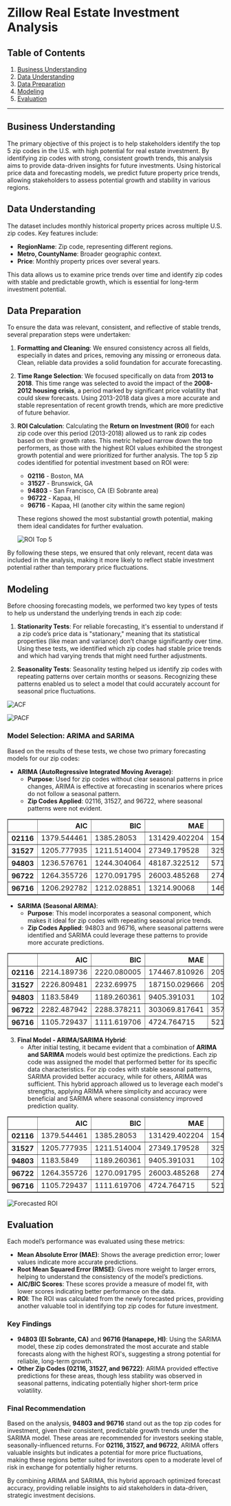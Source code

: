 # Zillow Real Estate Investment Analysis

## Table of Contents
1. [Business Understanding](#business-understanding)
2. [Data Understanding](#data-understanding)
3. [Data Preparation](#data-preparation)
4. [Modeling](#modeling)
5. [Evaluation](#evaluation)

---

## Business Understanding
The primary objective of this project is to help stakeholders identify the top 5 zip codes in the U.S. with high potential for real estate investment. By identifying zip codes with strong, consistent growth trends, this analysis aims to provide data-driven insights for future investments. Using historical price data and forecasting models, we predict future property price trends, allowing stakeholders to assess potential growth and stability in various regions.

## Data Understanding
The dataset includes monthly historical property prices across multiple U.S. zip codes. Key features include:
- **RegionName**: Zip code, representing different regions.
- **Metro, CountyName**: Broader geographic context.
- **Price**: Monthly property prices over several years.

This data allows us to examine price trends over time and identify zip codes with stable and predictable growth, which is essential for long-term investment potential.

## Data Preparation
To ensure the data was relevant, consistent, and reflective of stable trends, several preparation steps were undertaken:

1. **Formatting and Cleaning**: We ensured consistency across all fields, especially in dates and prices, removing any missing or erroneous data. Clean, reliable data provides a solid foundation for accurate forecasting.

2. **Time Range Selection**: We focused specifically on data from **2013 to 2018**. This time range was selected to avoid the impact of the **2008-2012 housing crisis**, a period marked by significant price volatility that could skew forecasts. Using 2013-2018 data gives a more accurate and stable representation of recent growth trends, which are more predictive of future behavior.

3. **ROI Calculation**: Calculating the **Return on Investment (ROI)** for each zip code over this period (2013-2018) allowed us to rank zip codes based on their growth rates. This metric helped narrow down the top performers, as those with the highest ROI values exhibited the strongest growth potential and were prioritized for further analysis. The top 5 zip codes identified for potential investment based on ROI were:

   * **02116** - Boston, MA
   * **31527** - Brunswick, GA
   * **94803** - San Francisco, CA (El Sobrante area)
   * **96722** - Kapaa, HI
   * **96716** - Kapaa, HI (another city within the same region)

   These regions showed the most substantial growth potential, making them ideal candidates for further evaluation.

   ![ROI Top 5](Images/ROI%20top%205.png)

By following these steps, we ensured that only relevant, recent data was included in the analysis, making it more likely to reflect stable investment potential rather than temporary price fluctuations.

## Modeling

Before choosing forecasting models, we performed two key types of tests to help us understand the underlying trends in each zip code:

1. **Stationarity Tests**: For reliable forecasting, it's essential to understand if a zip code’s price data is "stationary," meaning that its statistical properties (like mean and variance) don’t change significantly over time. Using these tests, we identified which zip codes had stable price trends and which had varying trends that might need further adjustments.

2. **Seasonality Tests**: Seasonality testing helped us identify zip codes with repeating patterns over certain months or seasons. Recognizing these patterns enabled us to select a model that could accurately account for seasonal price fluctuations.


  ![ACF](Images/ACF.png)

  ![PACF](Images/PACF.png)

### Model Selection: ARIMA and SARIMA
Based on the results of these tests, we chose two primary forecasting models for our zip codes:

- **ARIMA (AutoRegressive Integrated Moving Average)**:
   - **Purpose**: Used for zip codes without clear seasonal patterns in price changes, ARIMA is effective at forecasting in scenarios where prices do not follow a seasonal pattern.
   - **Zip Codes Applied**: 02116, 31527, and 96722, where seasonal patterns were not evident.
<div>
<style scoped>
    .dataframe tbody tr th:only-of-type {
        vertical-align: middle;
    }

    .dataframe tbody tr th {
        vertical-align: top;
    }

    .dataframe thead th {
        text-align: right;
    }
</style>
<table border="1" class="dataframe">
  <thead>
    <tr style="text-align: right;">
      <th></th>
      <th>AIC</th>
      <th>BIC</th>
      <th>MAE</th>
      <th>RMSE</th>
    </tr>
  </thead>
  <tbody>
    <tr>
      <th>02116</th>
      <td>1379.544461</td>
      <td>1385.28053</td>
      <td>131429.402204</td>
      <td>154045.574038</td>
    </tr>
    <tr>
      <th>31527</th>
      <td>1205.777935</td>
      <td>1211.514004</td>
      <td>27349.179528</td>
      <td>32599.626008</td>
    </tr>
    <tr>
      <th>94803</th>
      <td>1236.576761</td>
      <td>1244.304064</td>
      <td>48187.322512</td>
      <td>57127.774485</td>
    </tr>
    <tr>
      <th>96722</th>
      <td>1264.355726</td>
      <td>1270.091795</td>
      <td>26003.485268</td>
      <td>27494.607017</td>
    </tr>
    <tr>
      <th>96716</th>
      <td>1206.292782</td>
      <td>1212.028851</td>
      <td>13214.90068</td>
      <td>14606.332226</td>
    </tr>
  </tbody>
</table>
</div>

- **SARIMA (Seasonal ARIMA)**:
   - **Purpose**: This model incorporates a seasonal component, which makes it ideal for zip codes with repeating seasonal price trends.
   - **Zip Codes Applied**: 94803 and 96716, where seasonal patterns were identified and SARIMA could leverage these patterns to provide more accurate predictions.

<div>
<style scoped>
    .dataframe tbody tr th:only-of-type {
        vertical-align: middle;
    }

    .dataframe tbody tr th {
        vertical-align: top;
    }

    .dataframe thead th {
        text-align: right;
    }
</style>
<table border="1" class="dataframe">
  <thead>
    <tr style="text-align: right;">
      <th></th>
      <th>AIC</th>
      <th>BIC</th>
      <th>MAE</th>
      <th>RMSE</th>
    </tr>
  </thead>
  <tbody>
    <tr>
      <th>02116</th>
      <td>2214.189736</td>
      <td>2220.080005</td>
      <td>174467.810926</td>
      <td>205148.185504</td>
    </tr>
    <tr>
      <th>31527</th>
      <td>2226.809481</td>
      <td>2232.69975</td>
      <td>187150.029666</td>
      <td>205726.753305</td>
    </tr>
    <tr>
      <th>94803</th>
      <td>1183.5849</td>
      <td>1189.260361</td>
      <td>9405.391031</td>
      <td>10256.884473</td>
    </tr>
    <tr>
      <th>96722</th>
      <td>2282.487942</td>
      <td>2288.378211</td>
      <td>303069.817641</td>
      <td>357247.531844</td>
    </tr>
    <tr>
      <th>96716</th>
      <td>1105.729437</td>
      <td>1111.619706</td>
      <td>4724.764715</td>
      <td>5217.629845</td>
    </tr>
  </tbody>
</table>
</div>


3. **Final Model - ARIMA/SARIMA Hybrid**:
   - After initial testing, it became evident that a combination of **ARIMA and SARIMA** models would best optimize the predictions. Each zip code was assigned the model that performed better for its specific data characteristics. For zip codes with stable seasonal patterns, SARIMA provided better accuracy, while for others, ARIMA was sufficient. This hybrid approach allowed us to leverage each model's strengths, applying ARIMA where simplicity and accuracy were beneficial and SARIMA where seasonal consistency improved prediction quality.

<div>
<style scoped>
    .dataframe tbody tr th:only-of-type {
        vertical-align: middle;
    }

    .dataframe tbody tr th {
        vertical-align: top;
    }

    .dataframe thead th {
        text-align: right;
    }
</style>
<table border="1" class="dataframe">
  <thead>
    <tr style="text-align: right;">
      <th></th>
      <th>AIC</th>
      <th>BIC</th>
      <th>MAE</th>
      <th>RMSE</th>
      <th>ROI (%)</th>
    </tr>
  </thead>
  <tbody>
    <tr>
      <th>02116</th>
      <td>1379.544461</td>
      <td>1385.28053</td>
      <td>131429.402204</td>
      <td>154045.574038</td>
      <td>0.126311</td>
    </tr>
    <tr>
      <th>31527</th>
      <td>1205.777935</td>
      <td>1211.514004</td>
      <td>27349.179528</td>
      <td>32599.626008</td>
      <td>0.257387</td>
    </tr>
    <tr>
      <th>94803</th>
      <td>1183.5849</td>
      <td>1189.260361</td>
      <td>9405.391031</td>
      <td>10256.884473</td>
      <td>13.357224</td>
    </tr>
    <tr>
      <th>96722</th>
      <td>1264.355726</td>
      <td>1270.091795</td>
      <td>26003.485268</td>
      <td>27494.607017</td>
      <td>0.017283</td>
    </tr>
    <tr>
      <th>96716</th>
      <td>1105.729437</td>
      <td>1111.619706</td>
      <td>4724.764715</td>
      <td>5217.629845</td>
      <td>1.565792</td>
    </tr>
  </tbody>
</table>
</div>

![Forecasted ROI](Images/ROI%20Forecasted.png)

## Evaluation
Each model’s performance was evaluated using these metrics:
- **Mean Absolute Error (MAE)**: Shows the average prediction error; lower values indicate more accurate predictions.
- **Root Mean Squared Error (RMSE)**: Gives more weight to larger errors, helping to understand the consistency of the model’s predictions.
- **AIC/BIC Scores**: These scores provide a measure of model fit, with lower scores indicating better performance on the data.
- **ROI**: The ROI was calculated from the newly forecasted prices, providing another valuable tool in identifying top zip codes for future investment.

### Key Findings
- **94803 (El Sobrante, CA)** and **96716 (Hanapepe, HI)**: Using the SARIMA model, these zip codes demonstrated the most accurate and stable forecasts along with the highest ROI's, suggesting a strong potential for reliable, long-term growth.
- **Other Zip Codes (02116, 31527, and 96722)**: ARIMA provided effective predictions for these areas, though less stability was observed in seasonal patterns, indicating potentially higher short-term price volatility.

### Final Recommendation
Based on the analysis, **94803 and 96716** stand out as the top zip codes for investment, given their consistent, predictable growth trends under the SARIMA model. These areas are recommended for investors seeking stable, seasonally-influenced returns. For **02116, 31527, and 96722**, ARIMA offers valuable insights but indicates a potential for more price fluctuations, making these regions better suited for investors open to a moderate level of risk in exchange for potentially higher returns.

By combining ARIMA and SARIMA, this hybrid approach optimized forecast accuracy, providing reliable insights to aid stakeholders in data-driven, strategic investment decisions.
